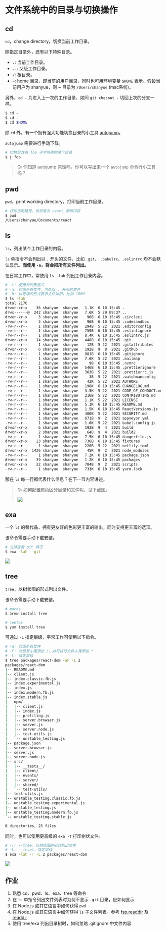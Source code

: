 # 文件系统中的目录与切换操作

## cd

`cd`，change directory，切换当前工作目录。

除指定目录外，还有以下特殊目录。

+ `.`: 当前工作目录。
+ `..`: 父级工作目录。
+ `/`: 根目录。
+ `~`: home 目录，即当前的用户目录，同时也可用环境变量 `$HOME` 表示。假设当前用户为 shanyue，则 ~ 目录为 `/Users/shanyue` (mac系统)。

另外，`cd -` 为进入上一次的工作目录，如同 `git checout -` 切回上次的分支一样。

``` bash
$ cd ~
$ cd -
$ cd $HOME
```

除 `cd` 外，有一个拥有强大功能切换目录的小工具 [autojump](https://github.com/wting/autojump/blob/master/bin/autojump.bash)。

`autojump` 需要进行手动下载。

``` bash
# 切换至含有 foo 子字符串的某个目录
$ j foo
```

> Q: 你知道 autojump 原理吗，你可以写出来一个 `autojump` 命令行小工具吗？

## pwd

`pwd`，print working directory，打印当前工作目录。

``` bash
# 打印当前路径，该目录为 react 源码内容
$ pwd
/Users/shanyue/Documents/react
```

## ls

`ls`，列出某个工作目录的内容。

`ls` 单指令不会列出以 `.` 开头的文件，比如 `.git`、 `.babelrc`、`.eslintrc` 均不会默认显示。**而使用 `-a`，将会把所有文件列出。**

在日常工作中，常使用 `ls -lah` 列出工作目录内容。

``` bash
# -l: 使用长列表格式
# -a: 列出所有文件，包括以 . 开头的文件
# -h: 以可读的形式表示文件体积，比如 100M
$ ls -lah
total 2176
drwxr-xr-x    36 shanyue  shanyue   1.1K  6 10 15:45 .
drwx------@  242 shanyue  shanyue   7.6K  5 29 09:37 ..
drwxr-xr-x     3 shanyue  shanyue    96B  6 10 15:45 .circleci
drwxr-xr-x     3 shanyue  shanyue    96B  6 10 15:45 .codesandbox
-rw-r--r--     1 shanyue  shanyue   294B  5 22  2021 .editorconfig
-rw-r--r--     1 shanyue  shanyue   759B  6 10 15:45 .eslintignore
-rw-r--r--     1 shanyue  shanyue   8.4K  6 10 15:45 .eslintrc.js
drwxr-xr-x    14 shanyue  shanyue   448B  6 10 15:45 .git
-rw-r--r--     1 shanyue  shanyue    12B  5 22  2021 .gitattributes
drwxr-xr-x     6 shanyue  shanyue   192B  9  8  2021 .github
-rw-r--r--     1 shanyue  shanyue   881B  6 10 15:45 .gitignore
-rw-r--r--     1 shanyue  shanyue   7.6K  5 22  2021 .mailmap
-rw-r--r--     1 shanyue  shanyue     9B  6 10 15:45 .nvmrc
-rw-r--r--     1 shanyue  shanyue   546B  6 10 15:45 .prettierignore
-rw-r--r--     1 shanyue  shanyue   363B  5 22  2021 .prettierrc.js
-rw-r--r--     1 shanyue  shanyue     3B  5 22  2021 .watchmanconfig
-rw-r--r--     1 shanyue  shanyue    42K  5 22  2021 AUTHORS
-rw-r--r--     1 shanyue  shanyue   198K  6 10 15:45 CHANGELOG.md
-rw-r--r--     1 shanyue  shanyue   3.5K  5 22  2021 CODE_OF_CONDUCT.md
-rw-r--r--     1 shanyue  shanyue   216B  5 22  2021 CONTRIBUTING.md
-rw-r--r--     1 shanyue  shanyue   1.1K  5 22  2021 LICENSE
-rw-r--r--     1 shanyue  shanyue   5.1K  6 10 15:45 README.md
-rw-r--r--     1 shanyue  shanyue   1.5K  6 10 15:45 ReactVersions.js
-rw-r--r--     1 shanyue  shanyue   400B  5 22  2021 SECURITY.md
-rw-r--r--     1 shanyue  shanyue   671B  9  2  2021 appveyor.yml
-rw-r--r--     1 shanyue  shanyue   1.0K  5 22  2021 babel.config.js
drwxr-xr-x     6 shanyue  shanyue   192B  9  4  2021 build
drwxr-xr-x     2 shanyue  shanyue    64B  9  4  2021 build2
-rw-r--r--     1 shanyue  shanyue   7.5K  6 10 15:45 dangerfile.js
drwxr-xr-x    23 shanyue  shanyue   736B  6 10 15:45 fixtures
-rw-r--r--     1 shanyue  shanyue   220B  5 22  2021 netlify.toml
drwxr-xr-x  1426 shanyue  shanyue    45K  9  2  2021 node_modules
-rw-r--r--     1 shanyue  shanyue   7.2K  6 10 15:45 package.json
drwxr-xr-x    39 shanyue  shanyue   1.2K  6 10 15:45 packages
drwxr-xr-x    22 shanyue  shanyue   704B  9  2  2021 scripts
-rw-r--r--     1 shanyue  shanyue   733K  6 10 15:45 yarn.lock
```

那在 `ls` 每一行都代表什么信息？在下一节内容讲述。

> Q: 如何配置颜色区分目录和文件呢，见下截图。
>
> ![](https://static.shanyue.tech/images/22-06-10/clipboard-5898.571b6c.webp)

## exa

一个 `ls` 的替代品，拥有更友好的色彩更丰富的输出，同时支持更丰富的选项。

该命令需要手动下载安装。

``` bash
# 支持查看 git 情况
$ exa -lah --git
```

![](https://static.shanyue.tech/images/22-06-22/clipboard-2959.65b7f4.webp)

## tree

`tree`，以树状图的形式列出文件。

该命令需要手动下载安装。

``` bash
# macos
$ brew install tree

# centos
$ yum install tree
```

可通过 `-L` 指定层级，平常工作可使用以下指令。

``` bash
# -a: 列出所有文件
# -F: 对目录末尾添加 /，对可执行文件末尾添加 *
# -L: 指定层级
$ tree packages/react-dom -aF -L 2
packages/react-dom
|-- README.md
|-- client.js
|-- index.classic.fb.js
|-- index.experimental.js
|-- index.js
|-- index.modern.fb.js
|-- index.stable.js
|-- npm/
|   |-- client.js
|   |-- index.js
|   |-- profiling.js
|   |-- server.browser.js
|   |-- server.js
|   |-- server.node.js
|   |-- test-utils.js
|   `-- unstable_testing.js
|-- package.json
|-- server.browser.js
|-- server.js
|-- server.node.js
|-- src/
|   |-- __tests__/
|   |-- client/
|   |-- events/
|   |-- server/
|   |-- shared/
|   `-- test-utils/
|-- test-utils.js
|-- unstable_testing.classic.fb.js
|-- unstable_testing.experimental.js
|-- unstable_testing.js
|-- unstable_testing.modern.fb.js
`-- unstable_testing.stable.js

8 directories, 25 files
```

同时，也可以使用更高级的 `exa -T` 打印树状文件。

``` bash
# -T: --tree，以树状图的形式列出文件
# -L: --level，指定层级
$ exa -lah -T -L 2 packages/react-dom
```

![](https://static.shanyue.tech/images/22-06-22/clipboard-2119.7fe9bb.webp)

## 作业

1. 熟悉 cd、pwd、ls、exa、tree 等命令
2. 在 `ls` 单指令列出文件列表时为何不显示 `.git` 目录，应如何显示
3. 在 Node.js 或其它语言中如何获得 `pwd`
4. 在 Node.js 或其它语言中如何获得 `ls` 子文件列表。参考 [fsp.readdir](https://nodejs.org/api/fs.html#fspromisesreaddirpath-options) 及 [readdir](https://man7.org/linux/man-pages/man3/readdir.3.html)
5. 使用 tree/exa 列出目录树时，如何忽略 .gitignore 中文件内容

